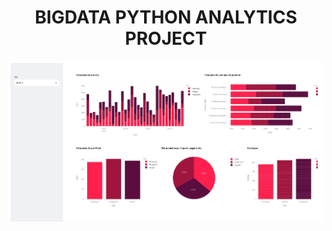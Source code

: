 <h1 align=center>BIGDATA PYTHON ANALYTICS PROJECT</h1>
<img src="img/dashboard.jpg" alt="dashboard image" align=center>